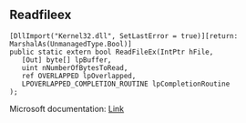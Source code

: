 ## Readfileex

```
[DllImport("Kernel32.dll", SetLastError = true)][return: MarshalAs(UnmanagedType.Bool)]
public static extern bool ReadFileEx(IntPtr hFile,
   [Out] byte[] lpBuffer,
   uint nNumberOfBytesToRead,
   ref OVERLAPPED lpOverlapped,
   LPOVERLAPPED_COMPLETION_ROUTINE lpCompletionRoutine
);
```

Microsoft documentation: [Link](https://docs.microsoft.com/en-us/windows/win32/api/fileapi/nf-fileapi-readfileex)
